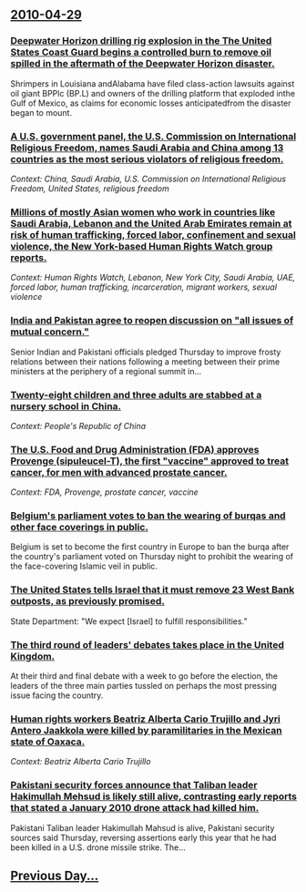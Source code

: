 ## [2010-04-29](/news/2010/04/29/index.md)

### [Deepwater Horizon drilling rig explosion in the The United States Coast Guard begins a controlled burn to remove oil spilled in the aftermath of the Deepwater Horizon disaster. ](/news/2010/04/29/deepwater-horizon-drilling-rig-explosion-in-the-the-united-states-coast-guard-begins-a-controlled-burn-to-remove-oil-spilled-in-the-aftermat.md)
Shrimpers in Louisiana andAlabama have filed class-action lawsuits against oil giant BPPlc (BP.L) and owners of the drilling platform that exploded inthe Gulf of Mexico, as claims for economic losses anticipatedfrom the disaster began to mount.

### [A U.S. government panel, the U.S. Commission on International Religious Freedom,  names Saudi Arabia and China among 13 countries as the most serious violators of religious freedom. ](/news/2010/04/29/a-u-s-government-panel-the-u-s-commission-on-international-religious-freedom-names-saudi-arabia-and-china-among-13-countries-as-the-mos.md)
_Context: China, Saudi Arabia, U.S. Commission on International Religious Freedom, United States, religious freedom_

### [Millions of mostly Asian women who work in countries  like Saudi Arabia, Lebanon and the United Arab Emirates remain at risk of human trafficking, forced labor, confinement and sexual violence, the New York-based Human Rights Watch group reports. ](/news/2010/04/29/millions-of-mostly-asian-women-who-work-in-countries-like-saudi-arabia-lebanon-and-the-united-arab-emirates-remain-at-risk-of-human-traffi.md)
_Context: Human Rights Watch, Lebanon, New York City, Saudi Arabia, UAE, forced labor, human trafficking, incarceration, migrant workers, sexual violence_

### [India and Pakistan agree to reopen discussion on "all issues of mutual concern." ](/news/2010/04/29/india-and-pakistan-agree-to-reopen-discussion-on-all-issues-of-mutual-concern.md)
Senior Indian and Pakistani officials pledged Thursday to improve frosty relations between their nations following a meeting between their prime ministers at the periphery of a regional summit in...

### [Twenty-eight children and three adults are stabbed at a nursery school in China. ](/news/2010/04/29/twenty-eight-children-and-three-adults-are-stabbed-at-a-nursery-school-in-china.md)
_Context: People's Republic of China_

### [The U.S. Food and Drug Administration (FDA) approves Provenge (sipuleucel-T), the first "vaccine" approved to treat cancer, for men with advanced prostate cancer. ](/news/2010/04/29/the-u-s-food-and-drug-administration-fda-approves-provenge-sipuleucel-t-the-first-vaccine-approved-to-treat-cancer-for-men-with-adv.md)
_Context: FDA, Provenge, prostate cancer, vaccine_

### [Belgium's parliament votes to ban the wearing of burqas and other face coverings in public. ](/news/2010/04/29/belgium-s-parliament-votes-to-ban-the-wearing-of-burqas-and-other-face-coverings-in-public.md)
Belgium is set to become the first country in Europe to ban the burqa after the country&#039;s parliament voted on Thursday night to prohibit the wearing of the face-covering Islamic veil in public.

### [The United States tells Israel that it must remove 23 West Bank outposts, as previously promised. ](/news/2010/04/29/the-united-states-tells-israel-that-it-must-remove-23-west-bank-outposts-as-previously-promised.md)
State Department: &quot;We expect [Israel] to fulfill responsibilities.”

### [The third round of leaders' debates takes place in the United Kingdom. ](/news/2010/04/29/the-third-round-of-leaders-debates-takes-place-in-the-united-kingdom.md)
At their third and final debate with a week to go before the election, the leaders of the three main parties tussled on perhaps the most pressing issue facing the country.

### [Human rights workers Beatriz Alberta Cario Trujillo and Jyri Antero Jaakkola were killed by paramilitaries in the Mexican state of Oaxaca. ](/news/2010/04/29/human-rights-workers-beatriz-alberta-carino-trujillo-and-jyri-antero-jaakkola-were-killed-by-paramilitaries-in-the-mexican-state-of-oaxaca.md)
_Context: Beatriz Alberta Cario Trujillo_

### [Pakistani security forces announce that Taliban leader Hakimullah Mehsud is likely still alive, contrasting early reports that stated a January 2010 drone attack had killed him. ](/news/2010/04/29/pakistani-security-forces-announce-that-taliban-leader-hakimullah-mehsud-is-likely-still-alive-contrasting-early-reports-that-stated-a-janu.md)
Pakistani Taliban leader Hakimullah Mahsud is alive, Pakistani security sources said Thursday, reversing assertions early this year that he had been killed in a U.S. drone missile strike. The...

## [Previous Day...](/news/2010/04/28/index.md)

